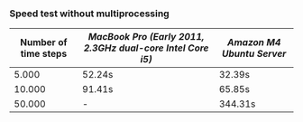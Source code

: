### Speed test without multiprocessing 

| Number of time steps <!-- .element: style="text-align:center;" -->| _MacBook Pro (Early 2011, 2.3GHz dual-core Intel Core i5)_ <!-- .element: style="text-align:center;" -->| _Amazon M4 Ubuntu Server_ <!-- .element: style="text-align:center;" -->|
| ------------- | ------------- | --------- |
|  5.000 <!-- .element: style="text-align:center;" -->| 52.24s <!-- .element: style="text-align:center;" -->| 32.39s  <!-- .element: style="text-align:center;" -->|
| 10.000 <!-- .element: style="text-align:center;" -->| 91.41s <!-- .element: style="text-align:center;" -->| 65.85s  <!-- .element: style="text-align:center;" -->|
| 50.000 <!-- .element: style="text-align:center;" -->|  -<!-- .element: style="text-align:center;" -->    | 344.31s <!-- .element: style="text-align:center;" -->|